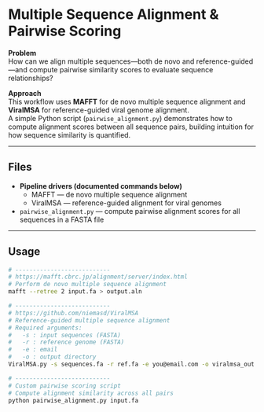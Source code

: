 # Multiple Sequence Alignment & Pairwise Scoring

**Problem**  
How can we align multiple sequences—both de novo and reference-guided—and compute pairwise similarity scores to evaluate sequence relationships?

**Approach**  
This workflow uses **MAFFT** for de novo multiple sequence alignment and **ViralMSA** for reference-guided viral genome alignment.  
A simple Python script (`pairwise_alignment.py`) demonstrates how to compute alignment scores between all sequence pairs, building intuition for how sequence similarity is quantified.

---

## Files
- **Pipeline drivers (documented commands below)**
  - MAFFT — de novo multiple sequence alignment  
  - ViralMSA — reference-guided alignment for viral genomes  
- `pairwise_alignment.py` — compute pairwise alignment scores for all sequences in a FASTA file

---

## Usage

```bash
# ---------------------------
# https://mafft.cbrc.jp/alignment/server/index.html
# Perform de novo multiple sequence alignment
mafft --retree 2 input.fa > output.aln

# ---------------------------
# https://github.com/niemasd/ViralMSA
# Reference-guided multiple sequence alignment
# Required arguments:
#   -s : input sequences (FASTA)
#   -r : reference genome (FASTA)
#   -e : email
#   -o : output directory
ViralMSA.py -s sequences.fa -r ref.fa -e you@email.com -o viralmsa_out

# ---------------------------
# Custom pairwise scoring script
# Compute alignment similarity across all pairs
python pairwise_alignment.py input.fa
